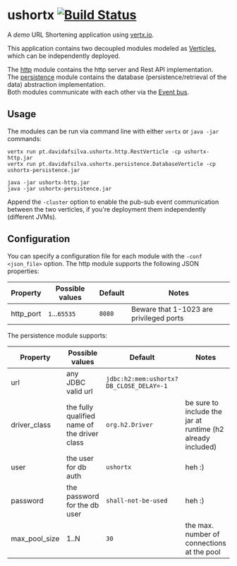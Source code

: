 # ushortx [![Build Status](https://jenkins-davidafsilva.rhcloud.com/job/ushortx/badge/icon)](https://jenkins-davidafsilva.rhcloud.com/job/ushortx/)
A *demo* URL Shortening application using [vertx.io](http://vertx.io).

This application contains two decoupled modules modeled as [Verticles](http://vertx.io/docs/vertx-core/java/#_verticles),
which can be independently deployed.

The [http](https://github.com/davidafsilva/ushortx/tree/master/http) module contains the http server 
and Rest API implementation.<br/>
The [persistence](https://github.com/davidafsilva/ushortx/tree/master/persistence) module contains
the database (persistence/retrieval of the data) abstraction implementation.<br/>
Both modules communicate with each other via the [Event bus](http://vertx.io/docs/vertx-core/java/#event_bus).

## Usage

The modules can be run via command line with either `vertx` or `java -jar` commands:
```
vertx run pt.davidafsilva.ushortx.http.RestVerticle -cp ushortx-http.jar 
vertx run pt.davidafsilva.ushortx.persistence.DatabaseVerticle -cp ushortx-persistence.jar 
```
```
java -jar ushortx-http.jar 
java -jar ushortx-persistence.jar 
```

Append the `-cluster` option to enable the pub-sub event communication between the two verticles, 
if you're deployment them independently (different JVMs).

## Configuration

You can specify a configuration file for each module with the `-conf <json_file>` option.
The http module supports the following JSON properties:

| Property  | Possible values  | Default | Notes                                   |
|-----------|------------------|---------|-----------------------------------------|
| http_port | `1`...`65535`    | `8080`  | Beware that 1-1023 are privileged ports |

The persistence module supports:

| Property      | Possible values                              | Default                                  | Notes                              |
|---------------|----------------------------------------------|------------------------------------------|------------------------------------|
| url           | any JDBC valid url                           | `jdbc:h2:mem:ushortx?DB_CLOSE_DELAY=-1`  |                                    |
| driver_class  | the fully qualified name of the driver class | `org.h2.Driver`      | be sure to include the jar at runtime (h2 already included) |
| user          | the user for db auth                         | `ushortx`            | heh :)                                     |
| password      | the password for the db user                 | `shall-not-be-used`  | heh :)                                     |
| max_pool_size | 1..N                                         | `30`                 | the max. number of connections at the pool |


